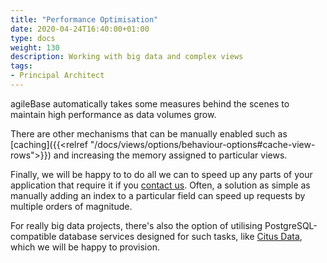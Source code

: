```yaml
---
title: "Performance Optimisation"
date: 2020-04-24T16:40:00+01:00
type: docs
weight: 130
description: Working with big data and complex views
tags:
- Principal Architect
---
```

agileBase automatically takes some measures behind the scenes to maintain high performance as data volumes grow.

There are other mechanisms that can be manually enabled such as [caching]({{<relref "/docs/views/options/behaviour-options#cache-view-rows">}}) and increasing the memory assigned to particular views.

Finally, we will be happy to to do all we can to speed up any parts of your application that require it if you [contact us](https://agilechilli.com/contact-us/). Often, a solution as simple as manually adding an index to a particular field can speed up requests by multiple orders of magnitude.

For really big data projects, there's also the option of utilising PostgreSQL-compatible database services designed for such tasks, like [Citus Data](https://www.citusdata.com/), which we will be happy to provision.